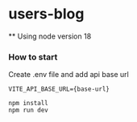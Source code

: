 # users-blog

** Using node version 18

### How to start
Create .env file and add api base url
```
VITE_API_BASE_URL={base-url}
```

```
npm install
npm run dev
```
